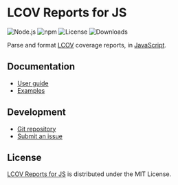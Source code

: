 # LCOV Reports for JS
![Node.js](https://badgen.net/npm/node/@cedx/lcov) ![npm](https://badgen.net/npm/v/@cedx/lcov) ![License](https://badgen.net/npm/license/@cedx/lcov) ![Downloads](https://badgen.net/npm/dt/@cedx/lcov)

Parse and format [LCOV](https://github.com/linux-test-project/lcov) coverage reports,
in [JavaScript](https://developer.mozilla.org/docs/Web/JavaScript).

## Documentation
- [User guide](https://github.com/cedx/lcov.js/wiki)
- [Examples](https://github.com/cedx/lcov.js/tree/main/example)

## Development
- [Git repository](https://github.com/cedx/lcov.js)
- [Submit an issue](https://github.com/cedx/lcov.js/issues)

## License
[LCOV Reports for JS](https://github.com/cedx/lcov.js) is distributed under the MIT License.
